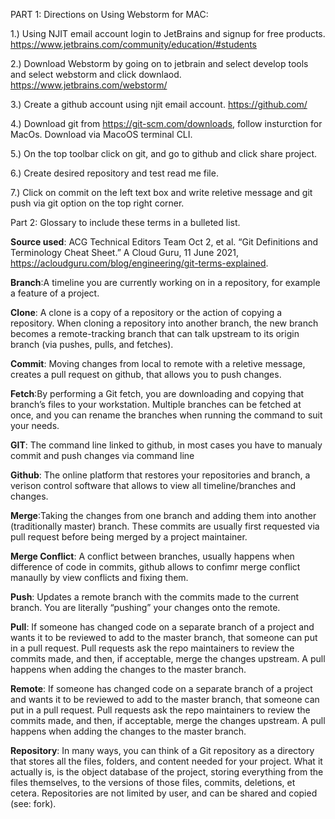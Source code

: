 PART 1: Directions on Using Webstorm for MAC:

1.) Using NJIT email account login to JetBrains and signup for free products. https://www.jetbrains.com/community/education/#students

2.) Download Webstorm by going on to jetbrain and select develop tools and select webstorm and click downlaod. https://www.jetbrains.com/webstorm/

3.) Create a github account using njit email account. https://github.com/

4.) Download git from https://git-scm.com/downloads, follow insturction for MacOs. Download via MacoOS terminal CLI.

5.) On the top toolbar click on git, and go to github and click share project.

6.) Create desired repository and test read me file.

7.) Click on commit on the left text box and write reletive message and git push via git option on the top right corner.

Part 2: Glossary to include these terms in a bulleted list.

**Source used**: ACG Technical Editors Team		  Oct 2, et al. “Git Definitions and Terminology Cheat Sheet.” A Cloud Guru, 11 June 2021, https://acloudguru.com/blog/engineering/git-terms-explained.

**Branch**:A timeline you are currently working on in a repository, for example a feature of a project.

**Clone**: A clone is a copy of a repository or the action of copying a repository. When cloning a repository into another branch, the new branch becomes a remote-tracking branch that can talk upstream to its origin branch (via pushes, pulls, and fetches).

**Commit**: Moving changes from local to remote with a reletive message, creates a pull request on github, that allows you to push changes.

**Fetch**:By performing a Git fetch, you are downloading and copying that branch’s files to your workstation. Multiple branches can be fetched at once, and you can rename the branches when running the command to suit your needs.

**GIT**: The command line linked to github, in most cases you have to manualy commit and push changes via command line

**Github**: The online platform that restores your repositories and branch, a verison control software that allows to view all timeline/branches and changes.

**Merge**:Taking the changes from one branch and adding them into another (traditionally master) branch. These commits are usually first requested via pull request before being merged by a project maintainer.

**Merge Conflict**: A conflict between branches, usually happens when difference of code in commits, github allows to confimr merge conflict manaully by view conflicts and fixing them.

**Push**: Updates a remote branch with the commits made to the current branch. You are literally “pushing” your changes onto the remote.

**Pull**: If someone has changed code on a separate branch of a project and wants it to be reviewed to add to the master branch, that someone can put in a pull request. Pull requests ask the repo maintainers to review the commits made, and then, if acceptable, merge the changes upstream. A pull happens when adding the changes to the master branch.

**Remote**: If someone has changed code on a separate branch of a project and wants it to be reviewed to add to the master branch, that someone can put in a pull request. Pull requests ask the repo maintainers to review the commits made, and then, if acceptable, merge the changes upstream. A pull happens when adding the changes to the master branch.

**Repository**: In many ways, you can think of a Git repository as a directory that stores all the files, folders, and content needed for your project. What it actually is, is the object database of the project, storing everything from the files themselves, to the versions of those files, commits, deletions, et cetera. Repositories are not limited by user, and can be shared and copied (see: fork).


